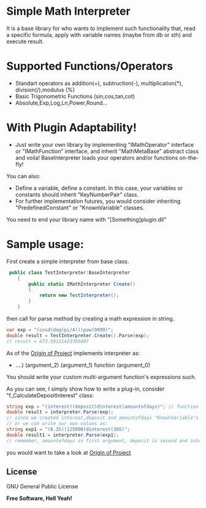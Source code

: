 # Simple Math Interpreter


It is a base library for who wants to implement such functionality that, read a specific formula, apply with variable names (maybe from db or sth) and execute result.

# Supported Functions/Operators
  - Standart operators as addition(+), subtruction(-), multiplication(*), division(/),modulus (%) 
  - Basic Trigonometric Functions (sin,cos,tan,cot)
  - Absolute,Exp,Log,Ln,Power,Round...

# With Plugin Adaptability!

  - Just write your own library by implementing "IMathOperator" interface or "IMathFunction" interface, and inherit "MathMetaBase" abstract class and voila! BaseInterpreter loads your operators and/or functions on-the-fly!


You can also:
  - Define a variable, define a constant. In this case, your variables or constants should inherit "KeyNumberPair" class.
  - For further implementation futures, you would consider inheriting "PredefinedConstant" or "KnownVariable" classes.

You need to end your library name with "[Something]plugin.dll"
# Sample usage:
First create a simple interpreter from base class.
```csharp
 public class TestInterpreter:BaseInterpreter
    {
        public static IMathInterpreter Create()
        {
            return new TestInterpreter();
        }
    }
```
then call for parse method by creating a math expression in string.
```csharp
var exp = "(cosd(deg(pi/4)))pow(9999)";
double result = TestInterpreter.Create().Parse(exp);
// result = 673.59121423765407
```
As of the [Origin of Project] implements interpreter as:
   - ....) (argument_2) (argument_1) function (argument_0)

You should write your custom multi-argument function's expressions such.

As you can see, I simply show how to write a plug-in, consider
"f_CalculateDepositInterest" class:
```csharp
string exp = "(interest)(deposit)dinterest(amountofdays)"; // function is dinterest
double result = interpreter.Parse(exp);
// since we created interest,deposit and amountofdays "KnownVariable"s we can use them in expression. 
// or we can write our own values as:
string exp1 = "(8.25)(125000)dinterest(365)";
double result1 = interpreter.Parse(exp1);
// remember, amountofdays is first argument, deposit is second and interest is third!
```

you would want to take a look at [Origin of Project]

License
----
GNU General Public License


**Free Software, Hell Yeah!**

[//]: # (These are reference links used in the body of this note and get stripped out when the markdown processor does its job. There is no need to format nicely because it shouldn't be seen. Thanks SO - http://stackoverflow.com/questions/4823468/store-comments-in-markdown-syntax)


   [Origin of Project]: https://github.com/kirnbas/MathParserTK
